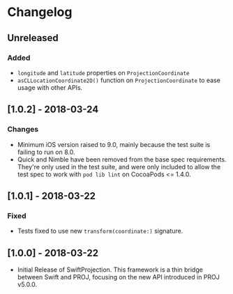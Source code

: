 # Changelog

## Unreleased
### Added
* `longitude` and `latitude` properties on `ProjectionCoordinate`
* `asCLLocationCoordinate2D()` function on `ProjectionCoordinate` to ease usage
  with other APIs.

## [1.0.2] - 2018-03-24
### Changes
* Minimum iOS version raised to 9.0, mainly because the test suite is failing
  to run on 8.0.
* Quick and Nimble have been removed from the base spec requirements. They're
  only used in the test suite, and were only included to allow the test spec to
work with `pod lib lint` on CocoaPods <= 1.4.0.

## [1.0.1] - 2018-03-22
### Fixed
* Tests fixed to use new `transform(coordinate:)` signature.

## [1.0.0] - 2018-03-22
* Initial Release of SwiftProjection. This framework is a thin bridge between
Swift and PROJ, focusing on the new API introduced in PROJ v5.0.0.
